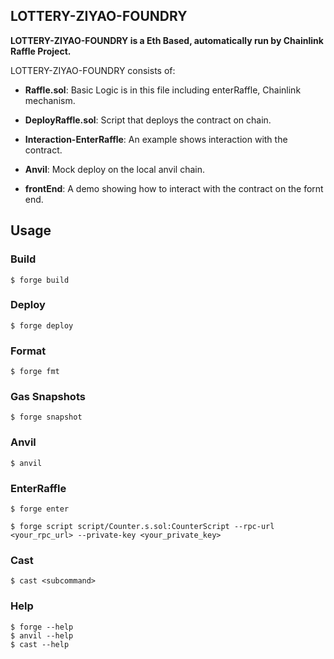 ## LOTTERY-ZIYAO-FOUNDRY

**LOTTERY-ZIYAO-FOUNDRY is a Eth Based, automatically run by Chainlink Raffle Project.**

LOTTERY-ZIYAO-FOUNDRY consists of:

-   **Raffle.sol**: Basic Logic is in this file including enterRaffle, Chainlink mechanism.
  
-   **DeployRaffle.sol**: Script that deploys the contract on chain.
  
-   **Interaction-EnterRaffle**: An example shows interaction with the contract.
  
-   **Anvil**: Mock deploy on the local anvil chain.
  
-   **frontEnd**: A demo showing how to interact with the contract on the fornt end.


## Usage

### Build

```shell
$ forge build
```

### Deploy

```shell
$ forge deploy
```

### Format

```shell
$ forge fmt
```

### Gas Snapshots

```shell
$ forge snapshot
```

### Anvil

```shell
$ anvil
```

### EnterRaffle

```shell
$ forge enter
```

```shell
$ forge script script/Counter.s.sol:CounterScript --rpc-url <your_rpc_url> --private-key <your_private_key>
```

### Cast

```shell
$ cast <subcommand>
```

### Help

```shell
$ forge --help
$ anvil --help
$ cast --help
```
